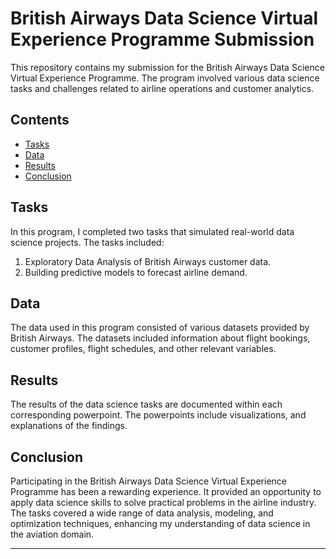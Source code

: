 # British Airways Data Science Virtual Experience Programme Submission

This repository contains my submission for the British Airways Data Science Virtual Experience Programme. The program involved various data science tasks and challenges related to airline operations and customer analytics.

## Contents

- [Tasks](#tasks)
- [Data](#data)
- [Results](#results)
- [Conclusion](#conclusion)

## Tasks

In this program, I completed two tasks that simulated real-world data science projects. The tasks included:

1. Exploratory Data Analysis of British Airways customer data.
2. Building predictive models to forecast airline demand.

## Data

The data used in this program consisted of various datasets provided by British Airways. The datasets included information about flight bookings, customer profiles, flight schedules, and other relevant variables.
## Results

The results of the data science tasks are documented within each corresponding powerpoint. The powerpoints include visualizations, and explanations of the findings. 
## Conclusion

Participating in the British Airways Data Science Virtual Experience Programme has been a rewarding experience. It provided an opportunity to apply data science skills to solve practical problems in the airline industry. The tasks covered a wide range of data analysis, modeling, and optimization techniques, enhancing my understanding of data science in the aviation domain.

---
